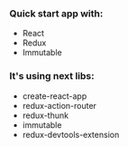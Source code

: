 ### Quick start app with:

- React
- Redux
- Immutable

### It's using next libs:
- create-react-app
- redux-action-router
- redux-thunk
- immutable
- redux-devtools-extension
